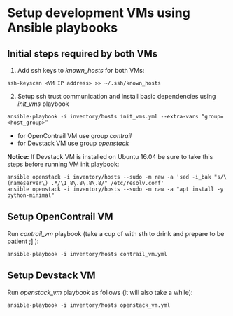 Setup development VMs using Ansible playbooks
=============================================


Initial steps required by both VMs
----------------------------------

1. Add ssh keys to *known\_hosts* for both VMs:

```
ssh-keyscan <VM IP address> >> ~/.ssh/known_hosts
```


2. Setup ssh trust communication and install basic dependencies using *init\_vms* playbook

```
ansible-playbook -i inventory/hosts init_vms.yml --extra-vars “group=<host_group>”
```

* for OpenContrail VM use group *contrail*
* for Devstack VM use group *openstack*


**Notice:**
If Devstack VM is installed on Ubuntu 16.04 be sure to take this steps before running VM init playbook:

```
ansible openstack -i inventory/hosts --sudo -m raw -a 'sed -i_bak "s/\(nameserver\) .*/\1 8\.8\.8\.8/" /etc/resolv.conf'
ansible openstack -i inventory/hosts --sudo -m raw -a "apt install -y python-minimal"
```


Setup OpenContrail VM
---------------------

Run *contrail\_vm* playbook (take a cup of with sth to drink and prepare to be patient ;] ):

```
ansible-playbook -i inventory/hosts contrail_vm.yml
```


Setup Devstack VM
-----------------

Run *openstack\_vm* playbook as follows (it will also take a while):

```
ansible-playbook -i inventory/hosts openstack_vm.yml
```


